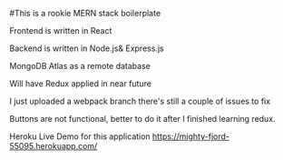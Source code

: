 #This is a rookie MERN stack boilerplate

Frontend is written in React

Backend is written in Node.js& Express.js

MongoDB Atlas as a remote database

Will have Redux applied in near future

I just uploaded a webpack branch there's still a couple of issues to fix

Buttons are not functional, better to do it after I finished learning redux.

Heroku Live Demo for this application
https://mighty-fjord-55095.herokuapp.com/
